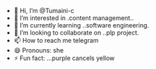 - 👋 Hi, I’m @Tumaini-c
- 👀 I’m interested in .content management..
- 🌱 I’m currently learning ..software engineering.
- 💞️ I’m looking to collaborate on ..plp project.
- 📫 How to reach me telegram
- 😄 Pronouns: she
- ⚡ Fun fact: ...purple cancels yellow

<!---
Tumaini-c/Tumaini-c is a ✨ special ✨ repository because its `README.md` (this file) appears on your GitHub profile.
You can click the Preview link to take a look at your changes.
--->

